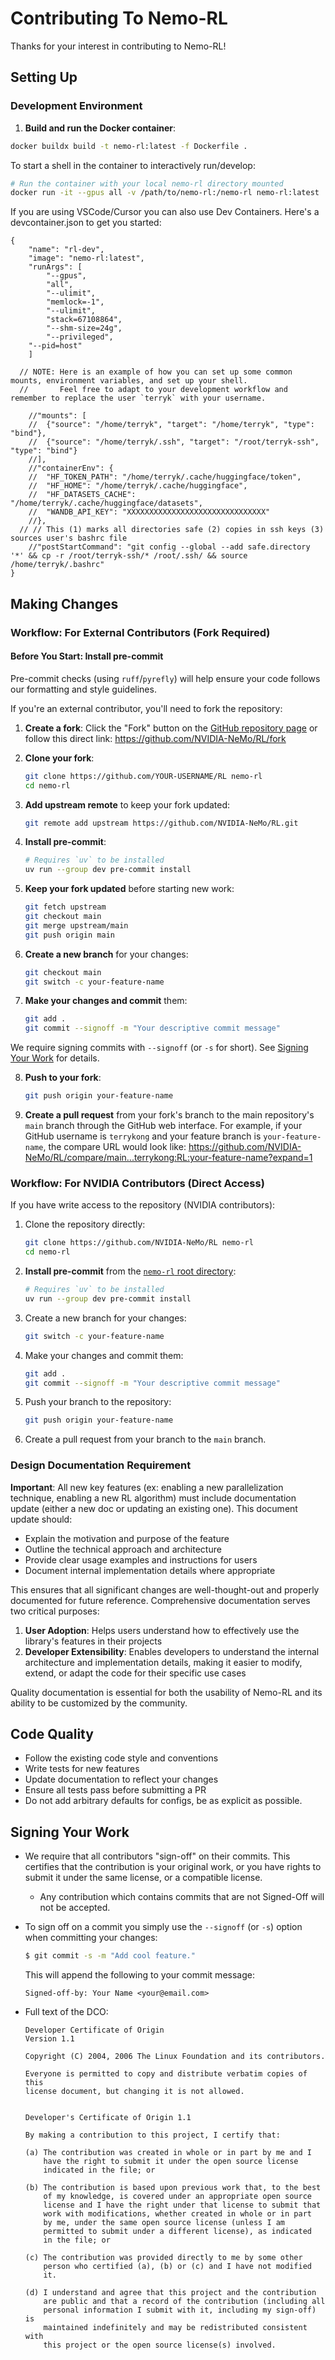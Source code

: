 # Contributing To Nemo-RL

Thanks for your interest in contributing to Nemo-RL!

## Setting Up

### Development Environment

1. **Build and run the Docker container**:
```sh
docker buildx build -t nemo-rl:latest -f Dockerfile .
```

To start a shell in the container to interactively run/develop:
```sh
# Run the container with your local nemo-rl directory mounted
docker run -it --gpus all -v /path/to/nemo-rl:/nemo-rl nemo-rl:latest
```

If you are using VSCode/Cursor you can also use Dev Containers. Here's a devcontainer.json to get you started:
```jsonc
{
	"name": "rl-dev",
	"image": "nemo-rl:latest",
	"runArgs": [
		"--gpus",
		"all",
		"--ulimit",
		"memlock=-1",
		"--ulimit",
		"stack=67108864",
		"--shm-size=24g",
		"--privileged",
    "--pid=host"
	]

  // NOTE: Here is an example of how you can set up some common mounts, environment variables, and set up your shell.
  //       Feel free to adapt to your development workflow and remember to replace the user `terryk` with your username.

	//"mounts": [
	//	{"source": "/home/terryk", "target": "/home/terryk", "type": "bind"},
	//	{"source": "/home/terryk/.ssh", "target": "/root/terryk-ssh", "type": "bind"}
	//],
	//"containerEnv": {
	//	"HF_TOKEN_PATH": "/home/terryk/.cache/huggingface/token",
	//	"HF_HOME": "/home/terryk/.cache/huggingface",
	//	"HF_DATASETS_CACHE": "/home/terryk/.cache/huggingface/datasets",
	//	"WANDB_API_KEY": "XXXXXXXXXXXXXXXXXXXXXXXXXXXXXXX"
	//},
  // // This (1) marks all directories safe (2) copies in ssh keys (3) sources user's bashrc file
	//"postStartCommand": "git config --global --add safe.directory '*' && cp -r /root/terryk-ssh/* /root/.ssh/ && source /home/terryk/.bashrc"
}
```

## Making Changes

### Workflow: For External Contributors (Fork Required)

#### Before You Start: Install pre-commit

Pre-commit checks (using `ruff`/`pyrefly`) will help ensure your code follows our formatting and style guidelines.

If you're an external contributor, you'll need to fork the repository:

1. **Create a fork**: Click the "Fork" button on the [GitHub repository page](https://github.com/NVIDIA-NeMo/RL) or follow this direct link: https://github.com/NVIDIA-NeMo/RL/fork

2. **Clone your fork**:
   ```bash
   git clone https://github.com/YOUR-USERNAME/RL nemo-rl
   cd nemo-rl
   ```

3. **Add upstream remote** to keep your fork updated:
   ```bash
   git remote add upstream https://github.com/NVIDIA-NeMo/RL.git
   ```

4. **Install pre-commit**:
   ```bash
   # Requires `uv` to be installed
   uv run --group dev pre-commit install
   ```

5. **Keep your fork updated** before starting new work:
   ```bash
   git fetch upstream
   git checkout main
   git merge upstream/main
   git push origin main
   ```

6. **Create a new branch** for your changes:
   ```bash
   git checkout main
   git switch -c your-feature-name
   ```

7. **Make your changes and commit** them:
   ```bash
   git add .
   git commit --signoff -m "Your descriptive commit message"
   ```

We require signing commits with `--signoff` (or `-s` for short). See [Signing Your Work](#signing-your-work) for details.

8. **Push to your fork**:
   ```bash
   git push origin your-feature-name
   ```

9. **Create a pull request** from your fork's branch to the main repository's `main` branch through the GitHub web interface. For example, if your GitHub username is `terrykong` and your feature branch is `your-feature-name`, the compare URL would look like: https://github.com/NVIDIA-NeMo/RL/compare/main...terrykong:RL:your-feature-name?expand=1

### Workflow: For NVIDIA Contributors (Direct Access)

If you have write access to the repository (NVIDIA contributors):

1. Clone the repository directly:
   ```bash
   git clone https://github.com/NVIDIA-NeMo/RL nemo-rl
   cd nemo-rl
   ```

2. **Install pre-commit** from the [`nemo-rl` root directory](.):
   ```bash
   # Requires `uv` to be installed
   uv run --group dev pre-commit install
   ```

3. Create a new branch for your changes:
   ```bash
   git switch -c your-feature-name
   ```

4. Make your changes and commit them:
   ```bash
   git add .
   git commit --signoff -m "Your descriptive commit message"
   ```

5. Push your branch to the repository:
   ```bash
   git push origin your-feature-name
   ```

6. Create a pull request from your branch to the `main` branch.

### Design Documentation Requirement

**Important**: All new key features (ex: enabling a new parallelization technique, enabling a new RL algorithm) must include documentation update (either a new doc or updating an existing one). This document update should:

- Explain the motivation and purpose of the feature
- Outline the technical approach and architecture
- Provide clear usage examples and instructions for users
- Document internal implementation details where appropriate

This ensures that all significant changes are well-thought-out and properly documented for future reference. Comprehensive documentation serves two critical purposes:

1. **User Adoption**: Helps users understand how to effectively use the library's features in their projects
2. **Developer Extensibility**: Enables developers to understand the internal architecture and implementation details, making it easier to modify, extend, or adapt the code for their specific use cases

Quality documentation is essential for both the usability of Nemo-RL and its ability to be customized by the community.

## Code Quality

- Follow the existing code style and conventions
- Write tests for new features
- Update documentation to reflect your changes
- Ensure all tests pass before submitting a PR
- Do not add arbitrary defaults for configs, be as explicit as possible.


## Signing Your Work

* We require that all contributors "sign-off" on their commits. This certifies that the contribution is your original work, or you have rights to submit it under the same license, or a compatible license.

  * Any contribution which contains commits that are not Signed-Off will not be accepted.

* To sign off on a commit you simply use the `--signoff` (or `-s`) option when committing your changes:
  ```bash
  $ git commit -s -m "Add cool feature."
  ```
  This will append the following to your commit message:
  ```
  Signed-off-by: Your Name <your@email.com>
  ```

* Full text of the DCO:

  ```
  Developer Certificate of Origin
  Version 1.1

  Copyright (C) 2004, 2006 The Linux Foundation and its contributors.

  Everyone is permitted to copy and distribute verbatim copies of this
  license document, but changing it is not allowed.


  Developer's Certificate of Origin 1.1

  By making a contribution to this project, I certify that:

  (a) The contribution was created in whole or in part by me and I
      have the right to submit it under the open source license
      indicated in the file; or

  (b) The contribution is based upon previous work that, to the best
      of my knowledge, is covered under an appropriate open source
      license and I have the right under that license to submit that
      work with modifications, whether created in whole or in part
      by me, under the same open source license (unless I am
      permitted to submit under a different license), as indicated
      in the file; or

  (c) The contribution was provided directly to me by some other
      person who certified (a), (b) or (c) and I have not modified
      it.

  (d) I understand and agree that this project and the contribution
      are public and that a record of the contribution (including all
      personal information I submit with it, including my sign-off) is
      maintained indefinitely and may be redistributed consistent with
      this project or the open source license(s) involved.
  ```
